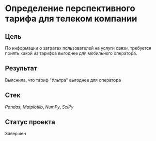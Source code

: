 # Определение перспективного тарифа для телеком компании


## Цель

По информации о затратах пользователей на услуги связи, требуется понять какой из тарифов выгоднее для мобильного оператора.

## Результат

Выяснила, что тариф "Ультра" выгоднее для оператора


## Стек

*Pandas*, *Matplotlib*, *NumPy*, *SciPy*

## Статус проекта

Завершен
